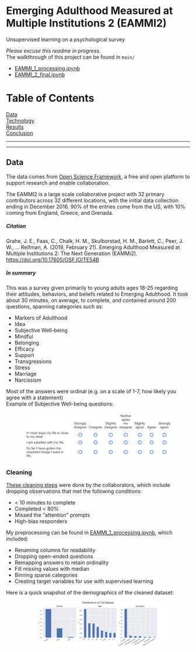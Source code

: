 # Emerging Adulthood Measured at Multiple Institutions 2 (EAMMI2)
Unsupervised learning on a psychological survey

*Please excuse this readme in progress.* <br>
The walkthrough of this project can be found in `main/` <br>
* [EAMMI_1_processing.ipynb](EAMMI_1_processing.ipynb) <br>
* [EAMMI_2_final.ipynb](EAMMI_2_final.ipynb)

<a name="top"></a>
# Table of Contents
[Data](#data)<br>
[Technology](#tech)<br>
[Results](#results)<br>
[Conclusion](#conclusion)<br>

---
---

<a name="data"></a>
## Data
The data comes from [Open Science Framework](https://osf.io/te54b/), a free and open platform to support research and enable collaboration.

The EAMMI2 is a large scale collaborative project with 32 primary contributors across 32 different locations, with the initial data collection ending in December 2016. 90% of the entries come from the US, with 10% coming from England, Greece, and Grenada.

##### Citation
Grahe, J. E., Faas, C., Chalk, H. M., Skulborstad, H. M., Barlett, C., Peer, J. W., … Reifman, A. (2019, February 21). Emerging Adulthood Measured at Multiple Institutions 2: The Next Generation (EAMMi2). https://doi.org/10.17605/OSF.IO/TE54B 

##### In summary
This was a survey given primarily to young adults ages 18-25 regarding their attitudes, behaviors, and beliefs related to Emerging Adulthood. It took about 30 minutes, on average, to complete, and contained around 200 questions, spanning categories such as:
* Markers of Adulthood
* Idea
* Subjective Well-being
* Mindful
* Belonging
* Efficacy
* Support
* Transgressions
* Stress
* Marriage
* Narcissism

Most of the answers were ordinal (e.g. on a scale of 1-7, how likely you agree with a statement)<br>
Example of Subjective Well-being questions:

<p align="center">
  <img src="images/swb_example.png" width="80%"/>
</p>

### Cleaning
[These cleaning steps](https://docs.google.com/document/d/17Azziyn_q-eKN_BcJ1JdsiU-MNsAH3NBXK6WmSovfPk/edit) were done by the collaborators, which include dropping observations that met the following conditions:
* < 10 minutes to complete
* Completed < 80%
* Missed the "attention" prompts
* High-bias responders

My preprocessing can be found in [EAMMI_1_processing.ipynb](EAMMI_1_processing.ipynb), which included:
* Renaming columns for readability
* Dropping open-ended questions
* Remapping answers to retain ordinality 
* Fill missing values with median
* Binning sparse categories
* Creating target variables for use with supervised learning 

Here is a quick snapshot of the demographics of the cleaned dataset:

<p align="center">
  <img src="images/demo_dist_full_df.png" width="80%"/>
</p>
